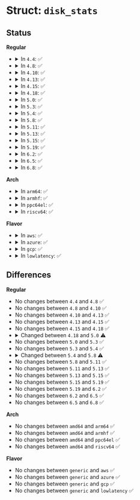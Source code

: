 # Struct: <code>disk_stats</code>

## Status
<b>Regular</b>
<ul>
<li>
<details>
<summary>In <code>4.4</code>: ✅</summary>

```c
struct disk_stats {
    long unsigned int sectors[2];
    long unsigned int ios[2];
    long unsigned int merges[2];
    long unsigned int ticks[2];
    long unsigned int io_ticks;
    long unsigned int time_in_queue;
};
```
</details>
</li>
<li>
<details>
<summary>In <code>4.8</code>: ✅</summary>

```c
struct disk_stats {
    long unsigned int sectors[2];
    long unsigned int ios[2];
    long unsigned int merges[2];
    long unsigned int ticks[2];
    long unsigned int io_ticks;
    long unsigned int time_in_queue;
};
```
</details>
</li>
<li>
<details>
<summary>In <code>4.10</code>: ✅</summary>

```c
struct disk_stats {
    long unsigned int sectors[2];
    long unsigned int ios[2];
    long unsigned int merges[2];
    long unsigned int ticks[2];
    long unsigned int io_ticks;
    long unsigned int time_in_queue;
};
```
</details>
</li>
<li>
<details>
<summary>In <code>4.13</code>: ✅</summary>

```c
struct disk_stats {
    long unsigned int sectors[2];
    long unsigned int ios[2];
    long unsigned int merges[2];
    long unsigned int ticks[2];
    long unsigned int io_ticks;
    long unsigned int time_in_queue;
};
```
</details>
</li>
<li>
<details>
<summary>In <code>4.15</code>: ✅</summary>

```c
struct disk_stats {
    long unsigned int sectors[2];
    long unsigned int ios[2];
    long unsigned int merges[2];
    long unsigned int ticks[2];
    long unsigned int io_ticks;
    long unsigned int time_in_queue;
};
```
</details>
</li>
<li>
<details>
<summary>In <code>4.18</code>: ✅</summary>

```c
struct disk_stats {
    long unsigned int sectors[2];
    long unsigned int ios[2];
    long unsigned int merges[2];
    long unsigned int ticks[2];
    long unsigned int io_ticks;
    long unsigned int time_in_queue;
};
```
</details>
</li>
<li>
<details>
<summary>In <code>5.0</code>: ✅</summary>

```c
struct disk_stats {
    u64 nsecs[3];
    long unsigned int sectors[3];
    long unsigned int ios[3];
    long unsigned int merges[3];
    long unsigned int io_ticks;
    long unsigned int time_in_queue;
    local_t in_flight[2];
};
```
</details>
</li>
<li>
<details>
<summary>In <code>5.3</code>: ✅</summary>

```c
struct disk_stats {
    u64 nsecs[3];
    long unsigned int sectors[3];
    long unsigned int ios[3];
    long unsigned int merges[3];
    long unsigned int io_ticks;
    long unsigned int time_in_queue;
    local_t in_flight[2];
};
```
</details>
</li>
<li>
<details>
<summary>In <code>5.4</code>: ✅</summary>

```c
struct disk_stats {
    u64 nsecs[3];
    long unsigned int sectors[3];
    long unsigned int ios[3];
    long unsigned int merges[3];
    long unsigned int io_ticks;
    long unsigned int time_in_queue;
    local_t in_flight[2];
};
```
</details>
</li>
<li>
<details>
<summary>In <code>5.8</code>: ✅</summary>

```c
struct disk_stats {
    u64 nsecs[4];
    long unsigned int sectors[4];
    long unsigned int ios[4];
    long unsigned int merges[4];
    long unsigned int io_ticks;
    local_t in_flight[2];
};
```
</details>
</li>
<li>
<details>
<summary>In <code>5.11</code>: ✅</summary>

```c
struct disk_stats {
    u64 nsecs[4];
    long unsigned int sectors[4];
    long unsigned int ios[4];
    long unsigned int merges[4];
    long unsigned int io_ticks;
    local_t in_flight[2];
};
```
</details>
</li>
<li>
<details>
<summary>In <code>5.13</code>: ✅</summary>

```c
struct disk_stats {
    u64 nsecs[4];
    long unsigned int sectors[4];
    long unsigned int ios[4];
    long unsigned int merges[4];
    long unsigned int io_ticks;
    local_t in_flight[2];
};
```
</details>
</li>
<li>
<details>
<summary>In <code>5.15</code>: ✅</summary>

```c
struct disk_stats {
    u64 nsecs[4];
    long unsigned int sectors[4];
    long unsigned int ios[4];
    long unsigned int merges[4];
    long unsigned int io_ticks;
    local_t in_flight[2];
};
```
</details>
</li>
<li>
<details>
<summary>In <code>5.19</code>: ✅</summary>

```c
struct disk_stats {
    u64 nsecs[4];
    long unsigned int sectors[4];
    long unsigned int ios[4];
    long unsigned int merges[4];
    long unsigned int io_ticks;
    local_t in_flight[2];
};
```
</details>
</li>
<li>
<details>
<summary>In <code>6.2</code>: ✅</summary>

```c
struct disk_stats {
    u64 nsecs[4];
    long unsigned int sectors[4];
    long unsigned int ios[4];
    long unsigned int merges[4];
    long unsigned int io_ticks;
    local_t in_flight[2];
};
```
</details>
</li>
<li>
<details>
<summary>In <code>6.5</code>: ✅</summary>

```c
struct disk_stats {
    u64 nsecs[4];
    long unsigned int sectors[4];
    long unsigned int ios[4];
    long unsigned int merges[4];
    long unsigned int io_ticks;
    local_t in_flight[2];
};
```
</details>
</li>
<li>
<details>
<summary>In <code>6.8</code>: ✅</summary>

```c
struct disk_stats {
    u64 nsecs[4];
    long unsigned int sectors[4];
    long unsigned int ios[4];
    long unsigned int merges[4];
    long unsigned int io_ticks;
    local_t in_flight[2];
};
```
</details>
</li>
</ul>
<b>Arch</b>
<ul>
<li>
<details>
<summary>In <code>arm64</code>: ✅</summary>

```c
struct disk_stats {
    u64 nsecs[3];
    long unsigned int sectors[3];
    long unsigned int ios[3];
    long unsigned int merges[3];
    long unsigned int io_ticks;
    long unsigned int time_in_queue;
    local_t in_flight[2];
};
```
</details>
</li>
<li>
<details>
<summary>In <code>armhf</code>: ✅</summary>

```c
struct disk_stats {
    u64 nsecs[3];
    long unsigned int sectors[3];
    long unsigned int ios[3];
    long unsigned int merges[3];
    long unsigned int io_ticks;
    long unsigned int time_in_queue;
    local_t in_flight[2];
};
```
</details>
</li>
<li>
<details>
<summary>In <code>ppc64el</code>: ✅</summary>

```c
struct disk_stats {
    u64 nsecs[3];
    long unsigned int sectors[3];
    long unsigned int ios[3];
    long unsigned int merges[3];
    long unsigned int io_ticks;
    long unsigned int time_in_queue;
    local_t in_flight[2];
};
```
</details>
</li>
<li>
<details>
<summary>In <code>riscv64</code>: ✅</summary>

```c
struct disk_stats {
    u64 nsecs[3];
    long unsigned int sectors[3];
    long unsigned int ios[3];
    long unsigned int merges[3];
    long unsigned int io_ticks;
    long unsigned int time_in_queue;
    local_t in_flight[2];
};
```
</details>
</li>
</ul>
<b>Flavor</b>
<ul>
<li>
<details>
<summary>In <code>aws</code>: ✅</summary>

```c
struct disk_stats {
    u64 nsecs[3];
    long unsigned int sectors[3];
    long unsigned int ios[3];
    long unsigned int merges[3];
    long unsigned int io_ticks;
    long unsigned int time_in_queue;
    local_t in_flight[2];
};
```
</details>
</li>
<li>
<details>
<summary>In <code>azure</code>: ✅</summary>

```c
struct disk_stats {
    u64 nsecs[3];
    long unsigned int sectors[3];
    long unsigned int ios[3];
    long unsigned int merges[3];
    long unsigned int io_ticks;
    long unsigned int time_in_queue;
    local_t in_flight[2];
};
```
</details>
</li>
<li>
<details>
<summary>In <code>gcp</code>: ✅</summary>

```c
struct disk_stats {
    u64 nsecs[3];
    long unsigned int sectors[3];
    long unsigned int ios[3];
    long unsigned int merges[3];
    long unsigned int io_ticks;
    long unsigned int time_in_queue;
    local_t in_flight[2];
};
```
</details>
</li>
<li>
<details>
<summary>In <code>lowlatency</code>: ✅</summary>

```c
struct disk_stats {
    u64 nsecs[3];
    long unsigned int sectors[3];
    long unsigned int ios[3];
    long unsigned int merges[3];
    long unsigned int io_ticks;
    long unsigned int time_in_queue;
    local_t in_flight[2];
};
```
</details>
</li>
</ul>

## Differences
<b>Regular</b>
<ul>
<li>
No changes between <code>4.4</code> and <code>4.8</code> ✅
</li>
<li>
No changes between <code>4.8</code> and <code>4.10</code> ✅
</li>
<li>
No changes between <code>4.10</code> and <code>4.13</code> ✅
</li>
<li>
No changes between <code>4.13</code> and <code>4.15</code> ✅
</li>
<li>
No changes between <code>4.15</code> and <code>4.18</code> ✅
</li>
<li>
<details>
<summary>Changed between <code>4.18</code> and <code>5.0</code> ⚠️</summary>
<ul>
<li>
<b>Field added. </b>
<code>u64 nsecs[3]</code>
</li>
<li>
<b>Field added. </b>
<code>local_t in_flight[2]</code>
</li>
<li>
<b>Field removed. </b>
<code>long unsigned int ticks[2]</code>
</li>
<li>
<b>Field type changed. </b>
<code>long unsigned int sectors[2]</code> ➡️ <code>long unsigned int sectors[3]</code>
</li>
<li>
<b>Field type changed. </b>
<code>long unsigned int ios[2]</code> ➡️ <code>long unsigned int ios[3]</code>
</li>
<li>
<b>Field type changed. </b>
<code>long unsigned int merges[2]</code> ➡️ <code>long unsigned int merges[3]</code>
</li>
</ul>
</details>
</li>
<li>
No changes between <code>5.0</code> and <code>5.3</code> ✅
</li>
<li>
No changes between <code>5.3</code> and <code>5.4</code> ✅
</li>
<li>
<details>
<summary>Changed between <code>5.4</code> and <code>5.8</code> ⚠️</summary>
<ul>
<li>
<b>Field removed. </b>
<code>long unsigned int time_in_queue</code>
</li>
<li>
<b>Field type changed. </b>
<code>u64 nsecs[3]</code> ➡️ <code>u64 nsecs[4]</code>
</li>
<li>
<b>Field type changed. </b>
<code>long unsigned int sectors[3]</code> ➡️ <code>long unsigned int sectors[4]</code>
</li>
<li>
<b>Field type changed. </b>
<code>long unsigned int ios[3]</code> ➡️ <code>long unsigned int ios[4]</code>
</li>
<li>
<b>Field type changed. </b>
<code>long unsigned int merges[3]</code> ➡️ <code>long unsigned int merges[4]</code>
</li>
</ul>
</details>
</li>
<li>
No changes between <code>5.8</code> and <code>5.11</code> ✅
</li>
<li>
No changes between <code>5.11</code> and <code>5.13</code> ✅
</li>
<li>
No changes between <code>5.13</code> and <code>5.15</code> ✅
</li>
<li>
No changes between <code>5.15</code> and <code>5.19</code> ✅
</li>
<li>
No changes between <code>5.19</code> and <code>6.2</code> ✅
</li>
<li>
No changes between <code>6.2</code> and <code>6.5</code> ✅
</li>
<li>
No changes between <code>6.5</code> and <code>6.8</code> ✅
</li>
</ul>
<b>Arch</b>
<ul>
<li>
No changes between <code>amd64</code> and <code>arm64</code> ✅
</li>
<li>
No changes between <code>amd64</code> and <code>armhf</code> ✅
</li>
<li>
No changes between <code>amd64</code> and <code>ppc64el</code> ✅
</li>
<li>
No changes between <code>amd64</code> and <code>riscv64</code> ✅
</li>
</ul>
<b>Flavor</b>
<ul>
<li>
No changes between <code>generic</code> and <code>aws</code> ✅
</li>
<li>
No changes between <code>generic</code> and <code>azure</code> ✅
</li>
<li>
No changes between <code>generic</code> and <code>gcp</code> ✅
</li>
<li>
No changes between <code>generic</code> and <code>lowlatency</code> ✅
</li>
</ul>
